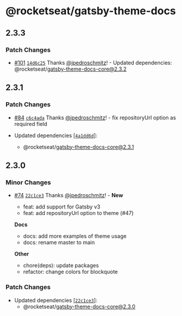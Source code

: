# @rocketseat/gatsby-theme-docs

## 2.3.3

### Patch Changes

- [#101](https://github.com/Rocketseat/gatsby-themes/pull/101) [`14d6c25`](https://github.com/Rocketseat/gatsby-themes/commit/14d6c251ee713812ef98d3e222cd87628c4ec070) Thanks [@jpedroschmitz](https://github.com/jpedroschmitz)! - Updated dependencies: @rocketseat/gatsby-theme-docs-core@2.3.2

## 2.3.1

### Patch Changes

- [#84](https://github.com/Rocketseat/gatsby-themes/pull/84) [`c6c4ada`](https://github.com/Rocketseat/gatsby-themes/commit/c6c4ada2d468b95a91bcbeb7ef1360a2f15f5c5d) Thanks [@jpedroschmitz](https://github.com/jpedroschmitz)! - fix repositoryUrl option as required field

- Updated dependencies [[`4a1dd6d`](https://github.com/Rocketseat/gatsby-themes/commit/4a1dd6d016e4ed973e54df4a8c6a60f6e900ffbb)]:
  - @rocketseat/gatsby-theme-docs-core@2.3.1

## 2.3.0

### Minor Changes

- [#74](https://github.com/Rocketseat/gatsby-themes/pull/74) [`22c1ce3`](https://github.com/Rocketseat/gatsby-themes/commit/22c1ce3124e540d51cac50f21b71e9eaf21524b3) Thanks [@jpedroschmitz](https://github.com/jpedroschmitz)! - **New**

  - feat: add support for Gatsby v3
  - feat: add repositoryUrl option to theme (#47)

  **Docs**

  - docs: add more examples of theme usage
  - docs: rename master to main

  **Other**

  - chore(deps): update packages
  - refactor: change colors for blockquote

### Patch Changes

- Updated dependencies [[`22c1ce3`](https://github.com/Rocketseat/gatsby-themes/commit/22c1ce3124e540d51cac50f21b71e9eaf21524b3)]:
  - @rocketseat/gatsby-theme-docs-core@2.3.0
